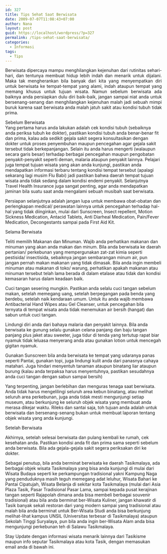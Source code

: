 ```yaml
---
id: 327
title: Tips Sehat Saat Berwisata
date: 2009-07-07T11:08:43+07:00
author: Nana
layout: post
guid: https://localhost/wordpress/?p=327
permalink: /tips-sehat-saat-berwisata/
categories:
  - Informasi
tags:
  - Tips
---
```

<p style="text-align: justify;">
  Berwisata dipercaya mampu menghilangkan kejenuhan dari rutinitas sehari-hari, dan tentunya membuat hidup lebih indah dan menarik untuk dijalani. Maka tak mengherankan bila banyak dari kita yang menyempatkan diri untuk berwisata ke tempat-tempat yang alami, indah ataupun tempat yang memang khusus untuk tujuan wisata. Namun sebelum berwisata ada baiknya anda persiapkan dulu diri baik-baik, jangan sampai niat anda untuk bersenang-senang dan menghilangkan kejenuhan malah jadi sebuah mimpi buruk karena saat berwisata anda malah jatuh sakit atau kondisi tubuh tidak prima.
</p>

Sebelum Berwisata  
Yang pertama harus anda lakukan adalah cek kondisi tubuh (sebaiknya anda periksa tubuh ke dokter), pastikan kondisi tubuh anda benar-benar fit dan prima, kalau ada sedikit gejala sakit segera konsultasikan dengan dokter untuk proses penyembuhan maupun pencegahan agar gejala sakit tersebut tidak berkepanjangan. Selain itu anda harus mengerti (walaupun secara garis besar) terhadap berbagai pencegahan maupun pengobatan penyakit-penyakit seperti deman, malaria ataupun penyakit lainnya. Pelajari juga tempat tujuan wisata yang akan anda kunjungi, pastikan anda mendapatkan informasi terbaru tentang kondisi tempat tersebut (apalagi sekarang lagi musim Flu Babi) jadi pastikan bahwa daerah tempat tujuan wisata anda tidak sedang dalam kondisi endemi penyakit. Selanjutnya Travel Health Insurance juga sangat penting, agar anda mendapatkan jaminan bila suatu saat anda mengalami sebuah musibah saat berwisata.

Persiapan selanjutnya adalah jangan lupa untuk membawa obat-obatan dan perlengkapan medical/ perawatan lainnya untuk pencegahan terhadap hal-hal yang tidak diinginkan, mulai dari Sunscreen, Insect repellent, Motion Sickness Medication, Antacid Tablets, Anti Diarheal Medication, Pain/Fever Medication, Decongestants sampai pada First Aid Kit.

Selama Berwisata

Teliti memilih Makanan dan Minuman. Wajib anda perhatikan makanan dan minuman yang akan anda makan dan minum. Bila anda berwisata ke daerah pertanian/ perkebunan yang mempergunakan zat-zat kimia seperti pestisida/ insectisida, sebaiknya jangan sembarangan minum air, pun jangan pernah makan makanan yang tidak dimasak. Bila anda ingin membeli minuman atau makanan di toko/ warung, perhatikan apakah makanan atau minuman tersebut telah lama berada di dalam etalase atau tidak dan kondisi kemasaran harus dalam keadaan baik.

Cuci tangan sesering mungkin. Pastikan anda selalu cuci tangan sebelum makan, setelah memegang uang, setelah berpegangan pada benda yang berdebu, setelah naik kendaraan umum. Untuk itu anda wajib membawa Antibacterial Hand Wipes atau Gel Cleanser, untuk pencegahan bila ternyata di tempat wisata anda tidak menemukan air bersih (hangat) dan sabun untuk cuci tangan.

Lindungi diri anda dari bahaya malaria dan penyakit lainnya. Bila anda berwisata ke gunung selalu gunakan celana panjang dan baju tangan panjang plus jaket atau sweeter, juga tidur di tenda yang tertutup rapat biar nyamuk tidak leluasa menyerang anda atau gunakan lotion untuk mencegah gigitan nyamuk.

Gunakan Sunscreen bila anda berwisata ke tempat yang udaranya panas seperti Pantai, gunakan topi, juga lindungi kulit anda dari panasnya cahaya matahari. Juga hindari menyentuh tanaman ataupun binatang liar ataupun burung (kalau anda terpaksa harus menyentuhnya, pastikan sesudahnya anda cuci tangan dengan sabun sampai bersih)

Yang terpenting, jangan berlebihan dan menguras tenaga saat berwisata. Anda tidak harus mengelilingi seluruh area kebun binatang, atau melihat seluruh area perkebunan, juga anda tidak mesti mengunjungi setiap museum, atau berkunjung ke seluruh objek wisata yang membuat anda merasa dikejar waktu. Rileks dan santai saja, toh tujuan anda adalah untuk berwisata dan bersenang-senang bukan untuk membuat laporan tentang objek wisata yang anda kunjungi.

Setelah Berwisata

Akhirnya, setelah selesai berwisata dan pulang kembali ke rumah, cek kesehatan anda. Pastikan kondisi anda fit dan prima sama seperti sebelum anda berwisata. Bila ada gejala-gejala sakit segera periksakan diri ke dokter.

Sebagai penutup, bila anda berminat berwisata ke daerah Tasikmalaya, ada berbagai objek wisata Tasikmalaya yang bisa anda kunjungi di mulai dari Wisata Budaya seperti ke perkampungan tradisional yakni Kampung Naga yang penduduknya masih teguh memegang adat leluhur, Wisata Bahari ke Pantai Cipatujah, Wisata Belanja di sekitar kota Tasikmalaya (mulai dari Asia Plaza Tasik, Pasar Tradisional Pasar Lama, sampai kepada pusat kerajinan tangan seperti Rajapolah dimana anda bisa membeli berbagai souvenir tradisional) atau bila anda berminat ber-Wisata Kuliner, jangan khawatir di Tasik banyak sekali restoran dari yang modern sampai yang tradisional atau malah bila anda berminat untuk Ber-Wisata Studi anda bisa berkunjung melihat-lihat kampus UNSIL (Universitas terbesar di Tasikmalaya) ataupun Sekolah Tinggi Suryalaya, pun bila anda ingin ber-Wisata Alam anda bisa mengunjungi perkebunan teh di Salawu Tasikmalaya.

Stay Update dengan informasi wisata menarik lainnya dari Tasikisme maupun info seputar Tasikmalaya atau kota Tasik, dengan memasukan email anda di bawah ini.